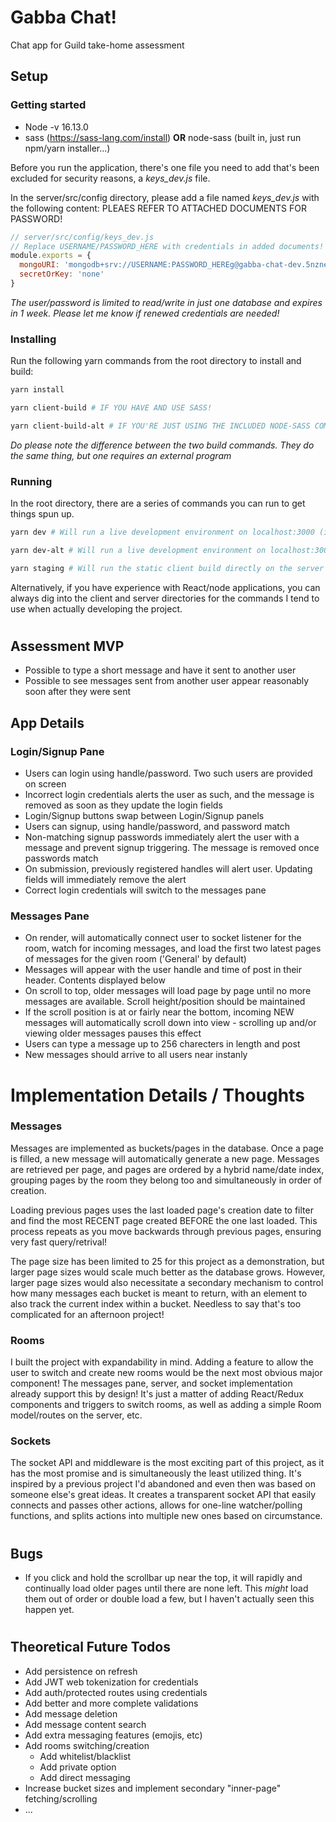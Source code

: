 # Gabba Chat!

Chat app for Guild take-home assessment

## Setup
### Getting started

* Node -v 16.13.0
* sass (https://sass-lang.com/install) **OR** node-sass (built in, just run npm/yarn installer...)


Before you run the application, there's one file you need to add that's been 
excluded for security reasons, a *keys_dev.js* file.

In the server/src/config directory, please add a file named *keys_dev.js* with the following content:
PLEAES REFER TO ATTACHED DOCUMENTS FOR PASSWORD!
```js
// server/src/config/keys_dev.js
// Replace USERNAME/PASSWORD_HERE with credentials in added documents!
module.exports = {
  mongoURI: 'mongodb+srv://USERNAME:PASSWORD_HEREg@gabba-chat-dev.5nzne.mongodb.net/guild-project?retryWrites=true&w=majority',
  secretOrKey: 'none'
}
```
*The user/password is limited to read/write in just one database and expires in 1 week.  Please let me know if renewed credentials are needed!*

### Installing
Run the following yarn commands from the root directory to install and build:
```bash
yarn install

yarn client-build # IF YOU HAVE AND USE SASS!

yarn client-build-alt # IF YOU'RE JUST USING THE INCLUDED NODE-SASS COMPILER!
```
*Do please note the difference between the two build commands. They do the same thing, but one requires an external program*


### Running
In the root directory, there are a series of commands you can run to get things spun up.
```bash
yarn dev # Will run a live development environment on localhost:3000 (if you have and use sass, etc.)

yarn dev-alt # Will run a live development environment on localhost:3000 with the included node-sass compiler

yarn staging # Will run the static client build directly on the server at localhost:5001
```

Alternatively, if you have experience with React/node applications, you can always dig into the client and server directories for the commands I tend to use when actually developing the project.

#

## Assessment MVP
* Possible to type a short message and have it sent to another user
* Possible to see messages sent from another user appear reasonably soon after they were sent

## App Details
### Login/Signup Pane
* Users can login using handle/password. Two such users are provided on screen
* Incorrect login credentials alerts the user as such, and the message is removed as soon as they update the login fields
* Login/Signup buttons swap between Login/Signup panels
* Users can signup, using handle/password, and password match
* Non-matching signup passwords immediately alert the user with a message and prevent signup triggering. The message is removed once passwords match
* On submission, previously registered handles will alert user. Updating fields will immediately remove the alert
* Correct login credentials will switch to the messages pane

### Messages Pane
* On render, will automatically connect user to socket listener for the room, watch for incoming messages, and load the first two latest pages of messages for the given room ('General' by default)
* Messages will appear with the user handle and time of post
in their header. Contents displayed below
* On scroll to top, older messages will load page by page until no more messages are available. Scroll height/position should be maintained
* If the scroll position is at or fairly near the bottom, incoming NEW messages will automatically scroll down into view -  scrolling up and/or viewing older messages pauses this effect
* Users can type a message up to 256 charecters in length and post
* New messages should arrive to all users near instanly


# Implementation Details / Thoughts

### Messages
Messages are implemented as buckets/pages in the database.
Once a page is filled, a new message will automatically generate a new page.  Messages are retrieved per page, and pages are ordered by a hybrid name/date index, grouping pages by the room they belong too and simultaneously in order of creation.

Loading previous pages uses the last loaded page's creation date to filter and find the most RECENT page created BEFORE the one last loaded.  This process repeats as you move backwards through previous pages, ensuring very fast query/retrival!

The page size has been limited to 25 for this project as a demonstration, but larger page sizes would scale much better as the database grows.  However, larger page sizes would also necessitate a secondary mechanism to control how many messages each bucket is meant to return, with an element to also track the current index within a bucket.  Needless to say that's too complicated for an afternoon project!

### Rooms
I built the project with expandability in mind.  Adding a feature to allow the user to switch and create new rooms would be the next most obvious major component!  The messages pane, server, and socket implementation already support this by design!  It's just a matter of adding React/Redux components and triggers to switch rooms, as well as adding a simple Room model/routes on the server, etc.  

### Sockets
The socket API and middleware is the most exciting part of this project, as it has the most promise and is simultaneously the least utilized thing.  It's inspired by a previous project I'd abandoned and even then was based on someone else's great ideas.  It creates a transparent socket API that easily connects and passes other actions, allows for one-line watcher/polling functions, and splits actions into multiple new ones based on circumstance.

#

## Bugs
* If you click and hold the scrollbar up near the top, it will rapidly and continually load older pages until there are none left.  This *might* load them out of order or double load a few, but I haven't actually seen this happen yet.
#
## Theoretical Future Todos
* Add persistence on refresh
* Add JWT web tokenization for credentials
* Add auth/protected routes using credentials
* Add better and more complete validations
* Add message deletion
* Add message content search
* Add extra messaging features (emojis, etc)
* Add rooms switching/creation
  * Add whitelist/blacklist
  * Add private option
  * Add direct messaging
* Increase bucket sizes and implement secondary "inner-page" fetching/scrolling
* ...
